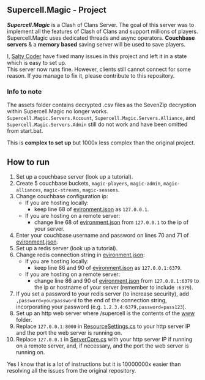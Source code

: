 ## Supercell.Magic - Project
***Supercell.Magic*** is a Clash of Clans Server.
The goal of this server was to implement all the features of Clash of Clans and support millions of players.
Supercell.Magic uses dedicated threads and async operators. 
**Couchbase servers** & a **memory based** saving server will be used to save players.

I, [Salty Coder](https://github.com/Salty-Coder) have fixed many issues in this project and left it in a state which is easy to set up.   
This server now runs fine. However, clients still cannot connect for some reason. If you manage to fix it, please contribute to this repository.   

### Info to note
The assets folder contains decrypted .csv files as the SevenZip decryption within Supercell.Magic no longer works.   
`Supercell.Magic.Servers.Account`, `Supercell.Magic.Servers.Alliance`, and `Supercell.Magic.Servers.Admin` still do not work and have been omitted from start.bat.


This is **complex to set up** but 1000x less complex than the original project.

## How to run

1. Set up a couchbase server (look up a tutorial).   
2. Create 5 couchbase buckets, `magic-players`, `magic-admin`, `magic-alliances`, `magic-streams`, `magic-seasons`.   
3. Change couchbase configuration ip:
   - If you are hosting locally:   
      - keep line 68 of [evironment.json](https://github.com/Salty-Coder/Supercell.Magic-my-turn/blob/master/www/environment.json) as `127.0.0.1`.   
   - If you are hosting on a remote server:
      - change line 68 of [evironment.json](https://github.com/Salty-Coder/Supercell.Magic-my-turn/blob/master/www/environment.json) from `127.0.0.1` to the ip of your server.   
4. Enter your couchbase username and password on lines 70 and 71 of [evironment.json](https://github.com/Salty-Coder/Supercell.Magic-my-turn/blob/master/www/environment.json).
5. Set up a redis server (look up a tutorial).
6. Change redis connection string in [evironment.json](https://github.com/Salty-Coder/Supercell.Magic-my-turn/blob/master/www/environment.json):
   - If you are hosting locally:   
      - keep line 86 and 90 of [evironment.json](https://github.com/Salty-Coder/Supercell.Magic-my-turn/blob/master/www/environment.json) as `127.0.0.1:6379`.   
   - If you are hosting on a remote server:
      - change line 86 and 90 of [evironment.json](https://github.com/Salty-Coder/Supercell.Magic-my-turn/blob/master/www/environment.json) from `127.0.0.1:6379` to the ip or hostname of your server (remember to include `:6379`).   
7. If you set a password to your redis server (to increase security), add `,password=yourpassword` to the end of the connection string, incorporating your password (e.g. `1.2.3.4:6379,password=pass123`).   
8. Set up an http web server where /supercell is the contents of the [www](https://github.com/Salty-Coder/Supercell.Magic-my-turn/blob/master/www/) folder.   
9. Replace `127.0.0.1:8000` in [ResourceSettings.cs](https://github.com/Salty-Coder/Supercell.Magic-my-turn/blob/master/Supercell.Magic.Servers.Core/Settings/ResourceSettings.cs) to your http server IP and the port the web server is running on.   
10. Replace `127.0.0.1` in [ServerCore.cs](https://github.com/Salty-Coder/Supercell.Magic-my-turn/blob/master/Supercell.Magic.Servers.Core/Settings/ServerCore.cs) with your http server IP if running on a remote server, and, if necessary, and the port the web server is running on.   

Yes I know that is a lot of instructions but it is 10000000x easier than resolving all the issues from the original repository.
